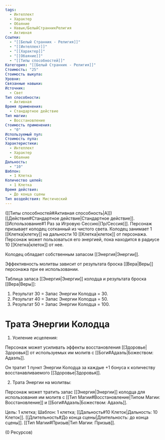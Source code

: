 ```yaml
---
tags:
  - Интеллект
  - Характер
  - Обаяние
  - Навык/БелыйСтранникРелигия
  - Активная
Ссылки:
  - "[[Белый Странник - Религия]]"
  - "[[Интеллект]]"
  - "[[Характер]]"
  - "[[Обаяние]]"
  - "[[Типы способностей]]"
Категория: "[[Белый Странник - Религия]]"
Стоимость: "25"
Стоимость выкупа: 
Уровни: 
Связанные навыки: 
Источник:
  - Свет
Тип способности:
  - Активная
Время применения:
  - Стандартное действие
Тип магии:
  - Восстановление
Стоимость применения:
  - "0"
Используемый пул: 
Стоимость пула: 
Характеристики:
  - Интеллект
  - Характер
  - Обаяние
Дальность:
  - "10"
Шаблон:
  - 1 Клетка
Количество целей:
  - 1 Клетка
Время действия:
  - До конца сцены
Тип воздействия: Мистический
---
```

([[Типы способностей#Активная способность|А]]) [[Действия#Стандартное действие|Стандартное действие]]. [[Использование#1 Раз за Игровую Сессию|(1р/Сессия)]]. Персонаж призывает колодец сотканный из чистого света. Колодец занимает 1 [[Клетка|клетку]] на дальности 10 [[Клетка|клеток]] от персонажа. Персонаж может пользоваться его энергией, пока находится в радиусе 10 [[Клетка|клеток]] от нее. 

Колодец обладает собственным запасом [[Энергия|Энергии]].

Эффективность молитвы зависит от результата броска [[Вера|Веры]] персонажа при ее использовании. 

Таблица запаса [[Энергия|Энергии]] колодца и результата броска [[Вера|Веры]]:

1. Результат 30 = Запас Энергии Колодца = 30.  
2. Результат 40 = Запас Энергии Колодца = 50.  
3. Результат 50 = Запас Энергии Колодца = 100.  
# Трата Энергии Колодца

1. Усиление исцеления:

Персонаж может усиливать эффекты восстановления [[Здоровье|Здоровья]] от используемых им молитв с [[Боги#Адаэль|Божеством: Адаэль]].

Он тратит 1 пункт Энергии Колодца за каждые +1 бонуса к количеству восстанавливаемого [[Здоровье|Здоровья]].

2. Трата Энергии на молитвы:

Персонаж может тратить запас [[Энергия|Энергии]] колодца для использования им молитв с [[Тип Магии#Восстановление|Типом Магии: Восстановление]] и [[Боги#Адаэль|Божеством: Адаэль]].

Цель: 1 клетка; Шаблон: 1 клетка; [[Дальность#10 Клеток|Дальность: 10 Клеток]]. [[Длительность#До конца сцены|Длительность: до конца сцены]]. [[Тип Магии#Призыв|Тип Магии: Призыв]].

(0 Ресурсов)